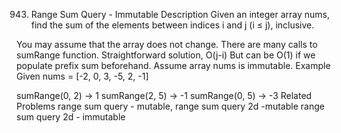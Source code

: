 943. Range Sum Query - Immutable
Description
Given an integer array nums, find the sum of the elements between indices i and j (i ≤ j), inclusive.

You may assume that the array does not change.
There are many calls to sumRange function.
Straightforward solution, O(j-i)
But can be O(1) if we populate prefix sum beforehand.  Assume array nums is immutable.
Example
Given nums = [-2, 0, 3, -5, 2, -1]

sumRange(0, 2) -> 1
sumRange(2, 5) -> -1
sumRange(0, 5) -> -3
Related Problems
range sum query - mutable, range sum query 2d -mutable
range sum query 2d - immutable
